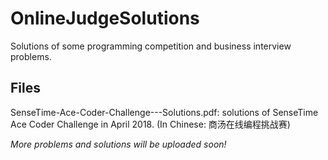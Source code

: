 # OnlineJudgeSolutions
Solutions of some programming competition and business interview problems.

## Files
SenseTime-Ace-Coder-Challenge---Solutions.pdf: solutions of SenseTime Ace Coder Challenge in April 2018. (In Chinese: 商汤在线编程挑战赛)


*More problems and solutions will be uploaded soon!*
